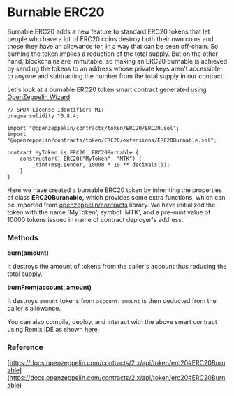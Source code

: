 # Burnable ERC20

Burnable ERC20 adds a new feature to standard ERC20 tokens that let people who have a lot of ERC20 coins destroy both their own coins and those they have an allowance for, in a way that can be seen off-chain. So burning the token implies a reduction of the total supply. But on the other hand, blockchains are immutable, so making an ERC20 burnable is achieved by sending the tokens to an address whose private keys aren't accessible to anyone and subtracting the number from the total supply in our contract.

Let's look at a burnable ERC20 token smart contract generated using [OpenZeppelin Wizard](https://wizard.openzeppelin.com).

```
// SPDX-License-Identifier: MIT
pragma solidity ^0.8.4;

import "@openzeppelin/contracts/token/ERC20/ERC20.sol";
import "@openzeppelin/contracts/token/ERC20/extensions/ERC20Burnable.sol";

contract MyToken is ERC20, ERC20Burnable {
    constructor() ERC20("MyToken", "MTK") {
        _mint(msg.sender, 10000 * 10 ** decimals());
    }
}
```

Here we have created a burnable ERC20 token by inheriting the properties of class **ERC20Buranable,** which provides some extra functions, which can be imported from [openzeppelin/contracts](https://openzeppelin.com/contracts/) library. We have initialized the token with the name 'MyToken', symbol 'MTK', and a pre-mint value of 10000 tokens issued in name of contract deployer's address.

### Methods

**burn(amount)**

It destroys the amount of tokens from the caller's account thus reducing the total supply.

**burnFrom(account, amount)**

It destroys `amount` tokens from `account`. `amount` is then deducted from the caller's allowance.

You can also compile, deploy, and interact with the above smart contract using Remix IDE as shown [here](../../using-remix/).

### Reference

[https://docs.openzeppelin.com/contracts/2.x/api/token/erc20#ERC20Burnable](https://docs.openzeppelin.com/contracts/2.x/api/token/erc20#ERC20Burnable)



